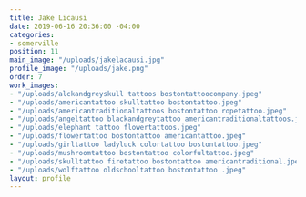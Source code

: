 ```yaml
---
title: Jake Licausi
date: 2019-06-16 20:36:00 -04:00
categories:
- somerville
position: 11
main_image: "/uploads/jakelacausi.jpg"
profile_image: "/uploads/jake.png"
order: 7
work_images:
- "/uploads/alckandgreyskull tattoos bostontattoocompany.jpeg"
- "/uploads/americantattoo skulltattoo bostontattoo.jpeg"
- "/uploads/americantraditionaltattoos bostontattoo ropetattoo.jpeg"
- "/uploads/angeltattoo blackandgreytattoo americantraditionaltattoos.jpeg"
- "/uploads/elephant tattoo flowertattoos.jpeg"
- "/uploads/flowertattoo bostontattoo americantattoo.jpeg"
- "/uploads/girltattoo ladyluck colortattoo bostontattoo.jpeg"
- "/uploads/mushroomtattoo bostontattoo colorfultattoo.jpeg"
- "/uploads/skulltattoo firetattoo bostontattoo americantraditional.jpeg"
- "/uploads/wolftattoo oldschooltattoo bostontattoo .jpeg"
layout: profile
---
```


